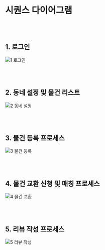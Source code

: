# 시퀀스 다이어그램



<br>

<br>

## 1. 로그인

![1  로그인](https://i.imgur.com/nbQ4t4Q.png)

<br><br>

## 2. 동네 설정 및 물건 리스트

![2  동네 설정](https://i.imgur.com/VJoGVeP.png)

<br><br>

## 3. 물건 등록 프로세스

![3  물건 등록](https://i.imgur.com/YqtcNzC.png)

<br><br>

## 4. 물건 교환 신청 및 매칭 프로세스

![4  물건 교환](https://i.imgur.com/JwXIjEU.png)

<br><br>

## 5. 리뷰 작성 프로세스

![5  리뷰 작성](https://i.imgur.com/syZuFRy.png)
